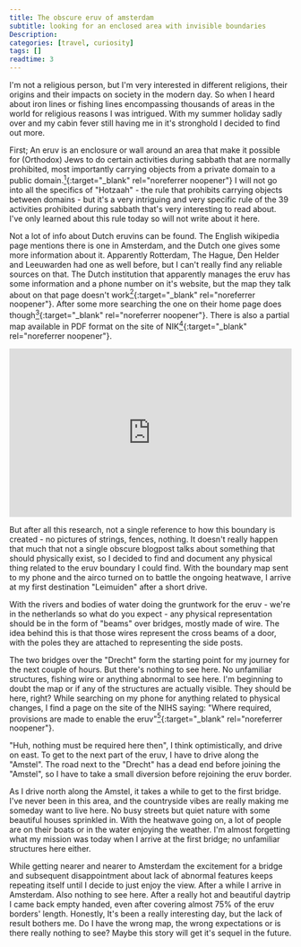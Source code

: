 ```yaml
---
title: The obscure eruv of amsterdam
subtitle: looking for an enclosed area with invisible boundaries
Description:
categories: [travel, curiosity]
tags: []
readtime: 3
--- 
```


I'm not a religious person, but I'm very interested in different religions, their origins and their impacts on society in the modern day. So when I heard about iron lines or fishing lines encompassing thousands of areas in the world for religious reasons I was intrigued. With my summer holiday sadly over and my cabin fever still having me in it's stronghold I decided to find out more.

First; An eruv is an enclosure or wall around an area that make it possible for (Orthodox) Jews to do certain activities during sabbath that are normally prohibited, most importantly carrying objects from a private domain to a public domain.[<sup>1</sup>](https://nihs.nl/faciliteiten/eroev/){:target="_blank" rel="noreferrer noopener"} I will not go into all the specifics of "Hotzaah" - the rule that prohibits carrying objects between domains - but it's a very intriguing and very specific rule of the 39 activities prohibited during sabbath that's very interesting to read about. I've only learned about this rule today so will not write about it here.

Not a lot of info about Dutch eruvins can be found. The English wikipedia page mentions there is one in Amsterdam, and the Dutch one gives some more information about it. Apparently Rotterdam, The Hague, Den Helder and Leeuwarden had one as well before, but I can't really find any reliable sources on that. The Dutch institution that apparently manages the eruv has some information and a phone number on it's website, but the map they talk about on that page doesn't work[<sup>2</sup>](https://nihs.nl/faciliteiten/eroev/){:target="_blank" rel="noreferrer noopener"}. After some more searching the one on their home page does though[<sup>3</sup>](https://nihs.nl/){:target="_blank" rel="noreferrer noopener"}. There is also a partial map available in PDF format on the site of NIK[<sup>4</sup>](https://www.nik.nl//uploadedDocs/Amsterdam%20Eroevkaart1%20tm%20Sportlaan%2014%20maart%202008.pdf){:target="_blank" rel="noreferrer noopener"}. 

<iframe src="https://www.google.com/maps/d/embed?mid=1K9JpabMj1Wgdjy6O41Tqk_nvKes" width="100%" height="300px" frameborder="0" style="border:0" allowfullscreen></iframe>

But after all this research, not a single reference to how this boundary is created - no pictures of strings, fences, nothing. It doesn't really happen that much that not a single obscure blogpost talks about something that should physically exist, so I decided to find and document any physical thing related to the eruv boundary I could find. With the boundary map sent to my phone and the airco turned on to battle the ongoing heatwave, I arrive at my first destination "Leimuiden" after a short drive.

With the rivers and bodies of water doing the gruntwork for the eruv - we're in the netherlands so what do you expect - any physical representation should be in the form of "beams" over bridges, mostly made of wire. The idea behind this is that those wires represent the cross beams of a door, with the poles they are attached to representing the side posts.

The two bridges over the "Drecht" form the starting point for my journey for the next couple of hours. But there's nothing to see here. No unfamiliar structures, fishing wire or anything abnormal to see here. I'm beginning to doubt the map or if any of the structures are actually visible. They should be here, right? While searching on my phone for anything related to physical changes, I find a page on the site of the NIHS saying: "Where required, provisions are made to enable the eruv"[<sup>5</sup>](https://nihs.nl/actueel/196/uitleg-van-het-rabbinaat-mbt-de-eroev/){:target="_blank" rel="noreferrer noopener"}.

"Huh, nothing must be required here then", I think optimistically, and drive on east. To get to the next part of the eruv, I have to drive along the "Amstel". The road next to the "Drecht" has a dead end before joining the "Amstel", so I have to take a small diversion before rejoining the eruv border.

As I drive north along the Amstel, it takes a while to get to the first bridge. I've never been in this area, and the countryside vibes are really making me someday want to live here. No busy streets but quiet nature with some beautiful houses sprinkled in. With the heatwave going on, a lot of people are on their boats or in the water enjoying the weather. I'm almost forgetting what my mission was today when I arrive at the first bridge; no unfamiliar structures here either.

While getting nearer and nearer to Amsterdam the excitement for a bridge and subsequent disappointment about lack of abnormal features keeps repeating itself until I decide to just enjoy the view. After a while I arrive in Amsterdam. Also nothing to see here. After a really hot and beautiful daytrip I came back empty handed, even after covering almost 75% of the eruv borders' length. Honestly, It's been a really interesting day, but the lack of result bothers me. Do I have the wrong map, the wrong expectations or is there really nothing to see? Maybe this story will get it's sequel in the future.
